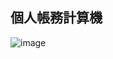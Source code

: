 ## 個人帳務計算機
![image](https://github.com/user-attachments/assets/42c1cd88-e17c-490f-b9bd-8cb4c880c3fe)
